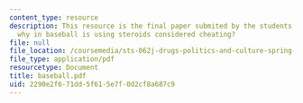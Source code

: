 ```yaml
---
content_type: resource
description: This resource is the final paper submited by the students explaining
  why in baseball is using steroids considered cheating?
file: null
file_location: /coursemedia/sts-062j-drugs-politics-and-culture-spring-2006/2290e2f671dd5f615e7f0d2cf8a687c9_baseball.pdf
file_type: application/pdf
resourcetype: Document
title: baseball.pdf
uid: 2290e2f6-71dd-5f61-5e7f-0d2cf8a687c9
---
```

